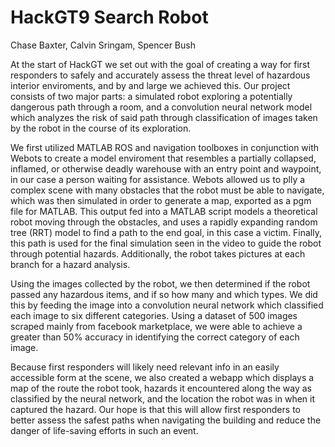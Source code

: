# HackGT9 Search Robot
Chase Baxter, Calvin Sringam, Spencer Bush

At the start of HackGT we set out with the goal of creating a way for first responders to safely and accurately assess the threat level of hazardous interior enviroments, and by and large we achieved this. Our project consists of two major parts: a simulated robot exploring a potentially dangerous path through a room, and a convolution neural network model which analyzes the risk of said path through classification of images taken by the robot in the course of its exploration. 

We first utilized MATLAB ROS and navigation toolboxes in conjunction with Webots to create a model enviroment that resembles a partially collapsed, inflamed, or otherwise deadly warehouse with an entry point and waypoint, in our case a person waiting for assistance. Webots allowed us to plly a complex scene with many obstacles that the robot must be able to navigate, which was then simulated in order to generate a map, exported as a pgm file for MATLAB. This output fed into a MATLAB script models a theoretical robot moving through the obstacles, and uses a rapidly expanding random tree (RRT) model to find a path to the end goal, in this case a victim. Finally, this path is used for the final simulation seen in the video to guide the robot through potential hazards. Additionally, the robot takes pictures at each branch for a hazard analysis. 

Using the images collected by the robot, we then determined if the robot passed any hazardous items, and if so how many and which types. We did this by feeding the image into a convolution neural network which classified each image to six different categories. Using a dataset of 500 images scraped mainly from facebook marketplace, we were able to achieve a greater than 50% accuracy in identifying the correct category of each image. 

Because first responders will likely need relevant info in an easily accessible form at the scene, we also created a webapp which displays a map of the route the robot took, hazards it encountered along the way as classified by the neural network, and the location the robot was in when it captured the hazard. Our hope is that this will allow first responders to better assess the safest paths when navigating the building and reduce the danger of life-saving efforts in such an event.
